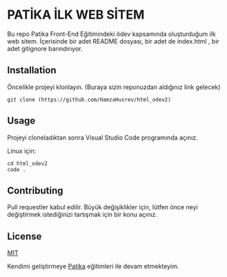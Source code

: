 # PATİKA İLK WEB SİTEM
Bu repo Patika Front-End Eğitimindeki ödev kapsamında oluşturduğum ilk web sitem. İçerisinde bir adet README dosyası, bir adet de index.html , bir adet gitignore barındırıyor.


## Installation

Öncelikle projeyi klonlayın. (Buraya sizin reponuzdan aldığınız link gelecek)

```
git clone (https://github.com/HamzaHusrev/html_odev2)

```

## Usage

Projeyi cloneladıktan sonra Visual Studio Code programında açınız.

Linux için:
```
cd html_odev2
code .
```

## Contributing

Pull requestler kabul edilir. Büyük değişiklikler için, lütfen önce neyi değiştirmek istediğinizi tartışmak için bir konu açınız.

## License

[MIT](https://choosealicense.com/licenses/mit/)

Kendimi geliştirmeye [Patika](https://www.patika.dev/tr) eğitimleri ile devam etmekteyim.